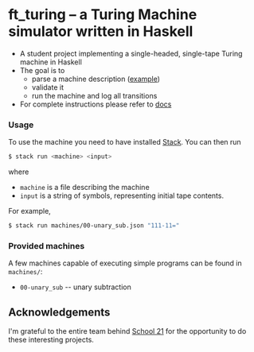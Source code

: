 # ft_turing – a Turing Machine simulator written in Haskell

* A student project implementing a single-headed, single-tape Turing machine in Haskell
* The goal is to
    * parse a machine description ([example](machines/00-unary_sub.json))
    * validate it
    * run the machine and log all transitions
* For complete instructions please refer to [docs](https://github.com/fpetras/42-subjects/blob/master/ft_turing.en.pdf)

### Usage

To use the machine you need to have installed [Stack](https://docs.haskellstack.org/en/stable/install_and_upgrade/). You can then run

```sh
$ stack run <machine> <input>
```
where
- `machine` is a file describing the machine
- `input` is a string of symbols, representing initial tape contents.

For example,
```sh
$ stack run machines/00-unary_sub.json "111-11="
```

### Provided machines

A few machines capable of executing simple programs can be found in `machines/`:
* `00-unary_sub` -- unary subtraction


## Acknowledgements

I'm grateful to the entire team behind [School 21](https://21-school.ru) for the opportunity to do these interesting projects.

